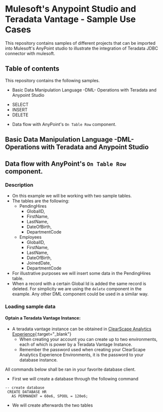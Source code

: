 # Mulesoft's Anypoint Studio and Teradata Vantage - Sample Use Cases

This repository contains samples of different projects that can be imported into Mulesoft's AnyPoint studio to illustrate the integration of Teradata JDBC connector with mulesoft. 

## Table of contents

This repository contains the following samples.

* Basic Data Manipulation Language -DML- Operations with Teradata and Anypoint Studio
- SELECT
- INSERT
- DELETE

* Data flow with AnyPoint's `On Table Row` component.

## Basic Data Manipulation Language -DML- Operations with Teradata and Anypoint Studio

## Data flow with AnyPoint's `On Table Row` component.

### Description
* On this example we will be working with two sample tables.
* The tables are the following:
    * PendingHires
        * GlobalID,
        * FirstName,
        * LastName,
        * DateOfBirth,
        * DepartmentCode
    * Employees
        * GlobalID,
        * FirstName,
        * LastName,
        * DateOfBirth,
        * JoinedDate,
        * DepartmentCode
* For illustrative purposes we will insert some data in the PendingHires table.
* When a record with a certain Global Id is added the same record is deleted.
For simplicity we are using the `delete` component in the example. Any other DML component could be used in a similar way.

### Loading sample data
#### Optain a Teradata Vantage Instance:

* A teradata vantage instance can be obtained in [ClearScape Analytics Experience](http://teradata.com/experience){:target="_blank"}
    * When creating your account you can create up to two environments, each of which is power by a Teradata Vantage Instance. 
    * Remember the password used when creating your ClearScape Analytics Experience Environments, it is the password to your database instance.


All commands below shall be ran in your favorite database client.

* First we will create a database through the following command
```
-- create database
 CREATE DATABASE HR
   AS PERMANENT = 60e6, SPOOL = 120e6;
```
* We will create afterwards the two tables
